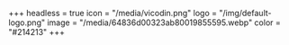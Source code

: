 +++
headless = true
icon = "/media/vicodin.png"
logo = "/img/default-logo.png"
image = "/media/64836d00323ab80019855595.webp"
color = "#214213"
+++
